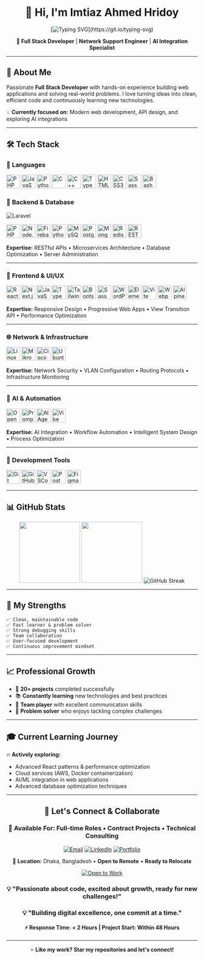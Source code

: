 <div align="center">

# 👋 Hi, I'm Imtiaz Ahmed Hridoy

[![Typing SVG](https://readme-typing-svg.herokuapp.com?font=Fira+Code&size=20&pause=1000&color=2196F3&center=true&width=480&lines=Full+Stack+Developer;Passionate+Coder+and+Problem+Solver;Growing+Tech+Enthusiast;)](https://git.io/typing-svg)

🚀 **Full Stack Developer** | **Network Support Engineer** | **AI Integration Specialist**

</div>

---

## 🎯 **About Me**

Passionate **Full Stack Developer** with hands-on experience building web applications and solving real-world problems. I love turning ideas into clean, efficient code and continuously learning new technologies.

💡 **Currently focused on:** Modern web development, API design, and exploring AI integrations

---

## 🛠️ **Tech Stack**


### 📝 **Languages**

<p>
  <img src="https://cdn.jsdelivr.net/gh/devicons/devicon/icons/php/php-original.svg" height="36" alt="PHP"/>
  <img src="https://cdn.jsdelivr.net/gh/devicons/devicon/icons/javascript/javascript-original.svg" height="36" alt="JavaScript"/>
  <img src="https://cdn.jsdelivr.net/gh/devicons/devicon/icons/python/python-original.svg" height="36" alt="Python"/>
  <img src="https://cdn.jsdelivr.net/gh/devicons/devicon/icons/c/c-original.svg" height="36" alt="C"/>
  <img src="https://cdn.jsdelivr.net/gh/devicons/devicon/icons/cplusplus/cplusplus-original.svg" height="36" alt="C++"/>
  <img src="https://cdn.jsdelivr.net/gh/devicons/devicon/icons/typescript/typescript-original.svg" height="36" alt="TypeScript"/>
  <img src="https://cdn.jsdelivr.net/gh/devicons/devicon/icons/html5/html5-original.svg" height="36" alt="HTML5"/>
  <img src="https://cdn.jsdelivr.net/gh/devicons/devicon/icons/css3/css3-original.svg" height="36" alt="CSS3"/>
  <img src="https://cdn.jsdelivr.net/gh/devicons/devicon/icons/sass/sass-original.svg" height="36" alt="Sass"/>
  <img src="https://cdn.jsdelivr.net/gh/devicons/devicon/icons/bash/bash-original.svg" height="36" alt="Bash"/>
</p>


### 🔧 **Backend & Database**
![Laravel](https://img.shields.io/badge/Laravel-FF2D20?style=for-the-badge&logo=laravel&logoColor=white)
<p>
  <img src="https://cdn.jsdelivr.net/gh/devicons/devicon/icons/php/php-original.svg" height="36" alt="PHP"/>
  <img src="https://cdn.jsdelivr.net/gh/devicons/devicon/icons/nodejs/nodejs-original.svg" height="36" alt="Node.js"/>
   <img src="https://cdn.jsdelivr.net/gh/devicons/devicon/icons/firebase/firebase-plain.svg" height="36" alt="Firebase"/>
  <img src="https://cdn.jsdelivr.net/gh/devicons/devicon/icons/python/python-original.svg" height="36" alt="Python"/>
  <img src="https://cdn.jsdelivr.net/gh/devicons/devicon/icons/mysql/mysql-original.svg" height="36" alt="MySQL"/>
  <img src="https://cdn.jsdelivr.net/gh/devicons/devicon/icons/postgresql/postgresql-original.svg" height="36" alt="PostgreSQL"/>
  <img src="https://cdn.jsdelivr.net/gh/devicons/devicon/icons/mongodb/mongodb-original.svg" height="36" alt="MongoDB"/>
  <img src="https://cdn.jsdelivr.net/gh/devicons/devicon/icons/redis/redis-original.svg" height="36" alt="Redis"/>
    <!-- REST API icon from simpleicons -->
  <img src="https://cdn.jsdelivr.net/gh/simple-icons/simple-icons/icons/apache.svg" height="36" alt="REST API"/>
</p>

**Expertise:** RESTful APIs • Microservices Architecture • Database Optimization • Server Administration

---

### 🎨 **Frontend & UI/UX**
<p>
  <img src="https://cdn.jsdelivr.net/gh/devicons/devicon/icons/react/react-original.svg" height="36" alt="React"/>
  <img src="https://cdn.jsdelivr.net/gh/devicons/devicon/icons/nextjs/nextjs-original.svg" height="36" alt="Next.js"/>
  <img src="https://cdn.jsdelivr.net/gh/devicons/devicon/icons/javascript/javascript-original.svg" height="36" alt="JavaScript"/>
  <img src="https://cdn.jsdelivr.net/gh/devicons/devicon/icons/typescript/typescript-original.svg" height="36" alt="TypeScript"/>
<img src="https://cdn.jsdelivr.net/gh/devicons/devicon/icons/tailwindcss/tailwindcss-plain.svg" height="36" alt="Tailwind CSS"/>
  <img src="https://cdn.jsdelivr.net/gh/devicons/devicon/icons/bootstrap/bootstrap-original.svg" height="36" alt="Bootstrap"/>
  <img src="https://cdn.jsdelivr.net/gh/devicons/devicon/icons/sass/sass-original.svg" height="36" alt="Sass"/>
    <img src="https://cdn.jsdelivr.net/gh/devicons/devicon/icons/wordpress/wordpress-original.svg" height="36" alt="WordPress"/>
  <!-- Elementor unofficial SVG -->
  <img src="https://seeklogo.com/images/E/elementor-logo-0DC6B0C0AE-seeklogo.com.png" height="36" alt="Elementor"/>
  <img src="https://cdn.jsdelivr.net/gh/devicons/devicon/icons/vite/vite-original.svg" height="36" alt="Vite"/>
  <img src="https://cdn.jsdelivr.net/gh/devicons/devicon/icons/webpack/webpack-original.svg" height="36" alt="Webpack"/>
  <!-- Alpine.js unofficial SVG -->
  <img src="https://seeklogo.com/images/A/alpine-js-logo-21F4169E5C-seeklogo.com.png" height="36" alt="Alpine.js"/>
</p>

**Expertise:** Responsive Design • Progressive Web Apps • View Transition API • Performance Optimization

---

### 🌐 **Network & Infrastructure**
<p>
  <img src="https://cdn.jsdelivr.net/gh/devicons/devicon/icons/linux/linux-original.svg" height="36" alt="Linux"/>
  <img src="https://www.vectorlogo.zone/logos/mikrotik/mikrotik-icon.svg" height="36" alt="MikroTik"/>
  <img src="https://www.vectorlogo.zone/logos/cisco/cisco-icon.svg" height="36" alt="Cisco"/>
  <img src="https://cdn.jsdelivr.net/gh/devicons/devicon/icons/ubuntu/ubuntu-plain.svg" height="36" alt="Ubuntu"/>
</p>

**Expertise:** Network Security • VLAN Configuration • Routing Protocols • Infrastructure Monitoring

---

### 🤖 **AI & Automation**
<p>
   <!-- OpenAI -->
  <img src="https://seeklogo.com/images/O/openai-logo-8B9BFEDC26-seeklogo.com.png" height="36" alt="OpenAI"/>
  <!-- Prompt Engineering (generic bulb icon) -->
  <img src="https://cdn-icons-png.flaticon.com/512/2965/2965567.png" height="36" alt="Prompt Engineering" />
  <!-- AI Agents (robot icon) -->
  <img src="https://cdn-icons-png.flaticon.com/512/4712/4712037.png" height="36" alt="AI Agents" />
  <!-- Vibe Coding (musical note for "vibe") -->
  <img src="https://cdn-icons-png.flaticon.com/512/727/727245.png" height="36" alt="Vibe Coding" />
</p>

**Expertise:** AI Integration • Workflow Automation • Intelligent System Design • Process Optimization

---

### 🔨 **Development Tools**
<p>
  <img src="https://cdn.jsdelivr.net/gh/devicons/devicon/icons/git/git-original.svg" height="36" alt="Git"/>
  <img src="https://cdn.jsdelivr.net/gh/devicons/devicon/icons/github/github-original.svg" height="36" alt="GitHub"/>
  <img src="https://cdn.jsdelivr.net/gh/devicons/devicon/icons/vscode/vscode-original.svg" height="36" alt="VSCode"/>
  <img src="https://cdn.jsdelivr.net/gh/devicons/devicon/icons/postman/postman-original.svg" height="36" alt="Postman"/>
  <img src="https://cdn.jsdelivr.net/gh/devicons/devicon/icons/figma/figma-original.svg" height="36" alt="Figma"/>
</p>

---

## 📊 **GitHub Stats**

<div align="center">

<img height="160em" src="https://github-readme-stats.vercel.app/api?username=imtiaz-ahmed-hridoy&show_icons=true&theme=dark&hide_border=true&count_private=true"/>
<img height="160em" src="https://github-readme-stats.vercel.app/api/top-langs/?username=imtiaz-ahmed-hridoy&layout=compact&theme=dark&hide_border=true&langs_count=6"/>

<img src="https://github-readme-streak-stats.herokuapp.com/?user=imtiaz-ahmed-hridoy&theme=dark&hide_border=true" alt="GitHub Streak" />

</div>

---



## 🌟 **My Strengths**

```
✅ Clean, maintainable code
✅ Fast learner & problem solver
✅ Strong debugging skills
✅ Team collaboration
✅ User-focused development
✅ Continuous improvement mindset
```

---

## 📈 **Professional Growth**

- 🎯 **20+ projects** completed successfully
- 📚 **Constantly learning** new technologies and best practices
- 🤝 **Team player** with excellent communication skills
- 🔧 **Problem solver** who enjoys tackling complex challenges

---

## 🎓 **Current Learning Journey**

🔥 **Actively exploring:**
- Advanced React patterns & performance optimization
- Cloud services (AWS, Docker containerization)
- AI/ML integration in web applications
- Advanced database optimization techniques

---

<div align="center">

## 🤝 **Let's Connect & Collaborate**
### 💼 **Available For:** Full-time Roles • Contract Projects • Technical Consulting


[![Email](https://img.shields.io/badge/📧_Email-EA4335?style=for-the-badge&logo=gmail&logoColor=white)](mailto:imtiazahmed6265@gmail.com)
[![LinkedIn](https://img.shields.io/badge/💼_LinkedIn-0A66C2?style=for-the-badge&logo=linkedin&logoColor=white)](https://linkedin.com/in/imtiaz-ahmed-hridoy)
[![Portfolio](https://img.shields.io/badge/🌐_Projects-000000?style=for-the-badge&logo=github&logoColor=white)](https://github.com/imtiaz-ahmed-hridoy?tab=repositories)


📍 **Location:** Dhaka, Bangladesh • **Open to Remote** • **Ready to Relocate**


[![Open to Work](https://img.shields.io/badge/🚀_OPEN_TO_WORK-28a745?style=for-the-badge)](mailto:imtiazahmed6265@gmail.com?subject=Job%20Opportunity)


### 💡 **"Passionate about code, excited about growth, ready for new challenges!"**

### 💡 **"Building digital excellence, one commit at a time."**

#### ⚡ **Response Time:** < 2 Hours | **Project Start:** Within 48 Hours
---
⭐ **Like my work? Star my repositories and let's connect!**

</div>
